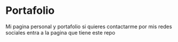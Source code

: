 # Portafolio
Mi pagina personal y portafolio
si quieres contactarme por mis redes sociales entra a la pagina que tiene este repo
